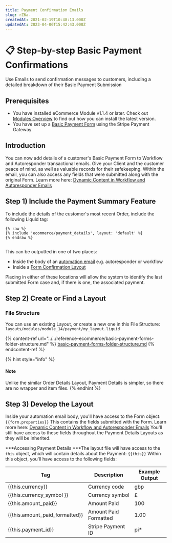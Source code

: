 ```yaml
---
title: Payment Confirmation Emails
slug: rZ6a-
createdAt: 2021-02-19T10:48:13.000Z
updatedAt: 2023-04-06T15:42:43.000Z
---
```


# 📋 Step-by-step Basic Payment Confirmations

Use Emails to send confirmation messages to customers, including a detailed breakdown of their Basic Payment Submission

## Prerequisites

* You have installed eCommerce Module v1.1.4 or later. Check out [Modules Overview](https://help.siteglide.com/article/131-modules-getting-started) to find out how you can install the latest version.
* You have set up a [Basic Payment Form](https://developers.siteglide.com/basic-payment-forms-tutorial) using the Stripe Payment Gateway

## Introduction

You can now add details of a customer's Basic Payment Form to Workflow and Autoresponder transactional emails. Give your Client and the customer peace of mind, as well as valuable records for their safekeeping. Within the email, you can also access any fields that were submitted along with the original Form. Learn more here: [Dynamic Content in Workflow and Autoresponder Emails](https://developers.siteglide.com/dynamic-content-in-workflow-and-autoresponder-emails)

## Step 1) Include the Payment Summary Feature

To include the details of the customer's most recent Order, include the following Liquid tag:

```liquid
{% raw %}
{% include 'ecommerce/payment_details', layout: 'default' %}
{% endraw %}


```

This can be outputted in one of two places:

* Inside the body of an [automation email](../../../automations-and-emails/reference-automations/dynamic-content-in-workflow-and-autoresponder-emails.md) e.g. autoresponder or workflow
* Inside a [Form Confirmation Layout](../../../forms/about-forms/guides-forms/form-confirmation-pages.md)

Placing in either of these locations will allow the system to identify the last submitted Form case and, if there is one, the associated payment.

## Step 2) Create or Find a Layout

### File Structure

You can use an existing Layout, or create a new one in this File Structure: `layouts/modules/module_14/payment/my_layout.liquid`

{% content-ref url="../../reference-ecommerce/basic-payment-forms-folder-structure.md" %}
[basic-payment-forms-folder-structure.md](../../reference-ecommerce/basic-payment-forms-folder-structure.md)
{% endcontent-ref %}

{% hint style="info" %}
#### Note

Unlike the similar Order Details Layout, Payment Details is simpler, so there are no wrapper and item files.
{% endhint %}

## Step 3) Develop the Layout

Inside your automation email body, you'll have access to the Form object: `{{form.properties}}` This contains the fields submitted with the Form. Learn more here: [Dynamic Content in Workflow and Autoresponder Emails](../../../automations-and-emails/reference-automations/dynamic-content-in-workflow-and-autoresponder-emails.md) You'll still have access to these fields throughout the Payment Details Layouts as they will be inherited.

\*\*\*Accessing Payment Details \*\*\*The layout file will have access to the `this` object, which will contain details about the Payment: `{{this}}` Within this object, you'll have access to the following fields:

| **Tag**                            | **Description**       | **Example Output** |
| ---------------------------------- | --------------------- | ------------------ |
| \{{this.currency\}}                | Currency code         | gbp                |
| \{{this.currency\_symbol \}}       | Currency symbol       | £                  |
| \{{this.amount\_paid\}}            | Amount Paid           | 100                |
| \{{this.amount\_paid\_formatted\}} | Amount Paid Formatted | 1.00               |
| \{{this.payment\_id\}}             | Stripe Payment ID     | pi\*               |

